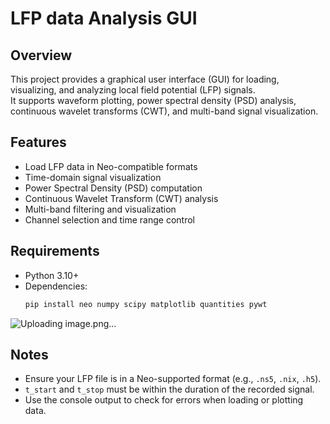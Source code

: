 # LFP data Analysis GUI

## Overview
This project provides a graphical user interface (GUI) for loading, visualizing, and analyzing local field potential (LFP) signals.  
It supports waveform plotting, power spectral density (PSD) analysis, continuous wavelet transforms (CWT), and multi-band signal visualization.

## Features
- Load LFP data in Neo-compatible formats  
- Time-domain signal visualization  
- Power Spectral Density (PSD) computation  
- Continuous Wavelet Transform (CWT) analysis  
- Multi-band filtering and visualization  
- Channel selection and time range control  

## Requirements
- Python 3.10+  
- Dependencies:
  ```bash
  pip install neo numpy scipy matplotlib quantities pywt
  ```
![Uploading image.png…]()


## Notes
- Ensure your LFP file is in a Neo-supported format (e.g., `.ns5`, `.nix`, `.h5`).  
- `t_start` and `t_stop` must be within the duration of the recorded signal.  
- Use the console output to check for errors when loading or plotting data.  
